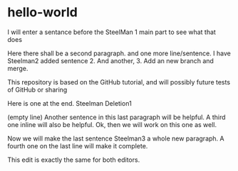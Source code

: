 # hello-world
I will enter a sentance before the SteelMan 1 main part to see what that does

Here there shall be a second paragraph.
and one more line/sentence.
I have Steelman2 added sentence 2. And another, 3.
Add an new branch and merge.

This repository is based on the GitHub tutorial, and will possibly future tests of GitHub or sharing

Here is one at the end.
Steelman Deletion1

(empty line)
Another sentence in this last paragraph will be helpful. A third one inline will also be helpful.
Ok, then we will work on this one as well.

Now we will make the last sentence Steelman3 a whole new paragraph. A fourth one on the last line will make it complete.

This edit is exactly the same for both editors.
